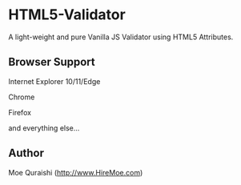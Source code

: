 # HTML5-Validator
A light-weight and pure Vanilla JS Validator using HTML5 Attributes.

## Browser Support
Internet Explorer 10/11/Edge 

Chrome

Firefox

and everything else...

## Author
Moe Quraishi (http://www.HireMoe.com)